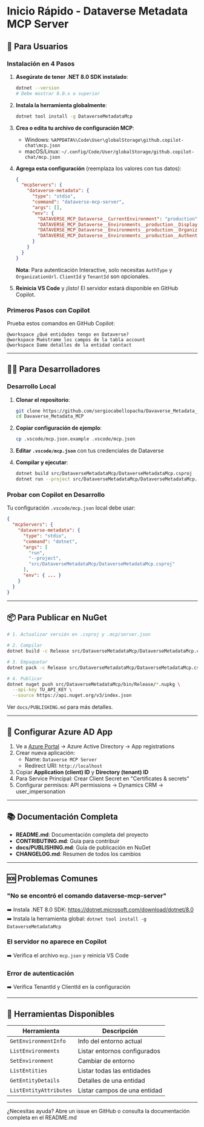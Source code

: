 # Inicio Rápido - Dataverse Metadata MCP Server

## 🚀 Para Usuarios

### Instalación en 4 Pasos

1. **Asegúrate de tener .NET 8.0 SDK instalado**:
   ```bash
   dotnet --version
   # Debe mostrar 8.0.x o superior
   ```

2. **Instala la herramienta globalmente**:
   ```bash
   dotnet tool install -g DataverseMetadataMcp
   ```

3. **Crea o edita tu archivo de configuración MCP**:
   - Windows: `%APPDATA%\Code\User\globalStorage\github.copilot-chat\mcp.json`
   - macOS/Linux: `~/.config/Code/User/globalStorage/github.copilot-chat/mcp.json`

4. **Agrega esta configuración** (reemplaza los valores con tus datos):
   ```json
   {
     "mcpServers": {
       "dataverse-metadata": {
         "type": "stdio",
         "command": "dataverse-mcp-server",
         "args": [],
         "env": {
           "DATAVERSE_MCP_Dataverse__CurrentEnvironment": "production",
           "DATAVERSE_MCP_Dataverse__Environments__production__DisplayName": "Mi Entorno",
           "DATAVERSE_MCP_Dataverse__Environments__production__OrganizationUrl": "https://tuorg.crm.dynamics.com",
           "DATAVERSE_MCP_Dataverse__Environments__production__Authentication__AuthType": "Interactive"
         }
       }
     }
   }
   ```
   
   **Nota**: Para autenticación Interactive, solo necesitas `AuthType` y `OrganizationUrl`. `ClientId` y `TenantId` son opcionales.

5. **Reinicia VS Code** y ¡listo! El servidor estará disponible en GitHub Copilot.

### Primeros Pasos con Copilot

Prueba estos comandos en GitHub Copilot:

```
@workspace ¿Qué entidades tengo en Dataverse?
@workspace Muéstrame los campos de la tabla account
@workspace Dame detalles de la entidad contact
```

---

## 👨‍💻 Para Desarrolladores

### Desarrollo Local

1. **Clonar el repositorio**:
   ```bash
   git clone https://github.com/sergiocabellopacha/Davaverse_Metadata_MCP.git
   cd Davaverse_Metadata_MCP
   ```

2. **Copiar configuración de ejemplo**:
   ```bash
   cp .vscode/mcp.json.example .vscode/mcp.json
   ```

3. **Editar `.vscode/mcp.json`** con tus credenciales de Dataverse

4. **Compilar y ejecutar**:
   ```bash
   dotnet build src/DataverseMetadataMcp/DataverseMetadataMcp.csproj
   dotnet run --project src/DataverseMetadataMcp/DataverseMetadataMcp.csproj
   ```

### Probar con Copilot en Desarrollo

Tu configuración `.vscode/mcp.json` local debe usar:
```json
{
  "mcpServers": {
    "dataverse-metadata": {
      "type": "stdio",
      "command": "dotnet",
      "args": [
        "run",
        "--project",
        "src/DataverseMetadataMcp/DataverseMetadataMcp.csproj"
      ],
      "env": { ... }
    }
  }
}
```

---

## 📦 Para Publicar en NuGet

```bash
# 1. Actualizar versión en .csproj y .mcp/server.json

# 2. Compilar
dotnet build -c Release src/DataverseMetadataMcp/DataverseMetadataMcp.csproj

# 3. Empaquetar
dotnet pack -c Release src/DataverseMetadataMcp/DataverseMetadataMcp.csproj

# 4. Publicar
dotnet nuget push src/DataverseMetadataMcp/bin/Release/*.nupkg \
  --api-key TU_API_KEY \
  --source https://api.nuget.org/v3/index.json
```

Ver `docs/PUBLISHING.md` para más detalles.

---

## 🔑 Configurar Azure AD App

1. Ve a [Azure Portal](https://portal.azure.com) → Azure Active Directory → App registrations
2. Crear nueva aplicación:
   - Name: `Dataverse MCP Server`
   - Redirect URI: `http://localhost`
3. Copiar **Application (client) ID** y **Directory (tenant) ID**
4. Para Service Principal: Crear Client Secret en "Certificates & secrets"
5. Configurar permisos: API permissions → Dynamics CRM → user_impersonation

---

## 📚 Documentación Completa

- **README.md**: Documentación completa del proyecto
- **CONTRIBUTING.md**: Guía para contribuir
- **docs/PUBLISHING.md**: Guía de publicación en NuGet
- **CHANGELOG.md**: Resumen de todos los cambios

---

## 🆘 Problemas Comunes

### "No se encontró el comando dataverse-mcp-server"
➡️ Instala .NET 8.0 SDK: https://dotnet.microsoft.com/download/dotnet/8.0
➡️ Instala la herramienta global: `dotnet tool install -g DataverseMetadataMcp`

### El servidor no aparece en Copilot
➡️ Verifica el archivo `mcp.json` y reinicia VS Code

### Error de autenticación
➡️ Verifica TenantId y ClientId en la configuración

---

## 🎯 Herramientas Disponibles

| Herramienta | Descripción |
|------------|-------------|
| `GetEnvironmentInfo` | Info del entorno actual |
| `ListEnvironments` | Listar entornos configurados |
| `SetEnvironment` | Cambiar de entorno |
| `ListEntities` | Listar todas las entidades |
| `GetEntityDetails` | Detalles de una entidad |
| `ListEntityAttributes` | Listar campos de una entidad |

---

¿Necesitas ayuda? Abre un issue en GitHub o consulta la documentación completa en el README.md
